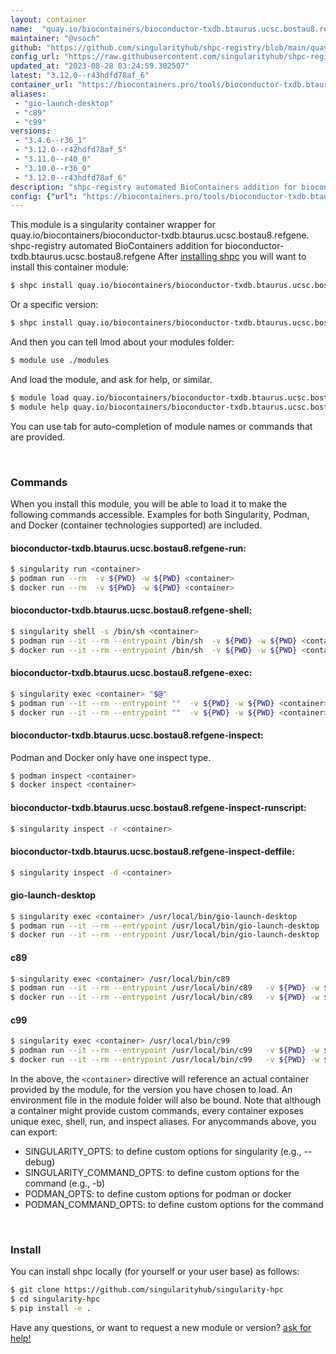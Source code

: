 ```yaml
---
layout: container
name:  "quay.io/biocontainers/bioconductor-txdb.btaurus.ucsc.bostau8.refgene"
maintainer: "@vsoch"
github: "https://github.com/singularityhub/shpc-registry/blob/main/quay.io/biocontainers/bioconductor-txdb.btaurus.ucsc.bostau8.refgene/container.yaml"
config_url: "https://raw.githubusercontent.com/singularityhub/shpc-registry/main/quay.io/biocontainers/bioconductor-txdb.btaurus.ucsc.bostau8.refgene/container.yaml"
updated_at: "2023-08-28 03:24:59.302507"
latest: "3.12.0--r43hdfd78af_6"
container_url: "https://biocontainers.pro/tools/bioconductor-txdb.btaurus.ucsc.bostau8.refgene"
aliases:
 - "gio-launch-desktop"
 - "c89"
 - "c99"
versions:
 - "3.4.6--r36_1"
 - "3.12.0--r42hdfd78af_5"
 - "3.11.0--r40_0"
 - "3.10.0--r36_0"
 - "3.12.0--r43hdfd78af_6"
description: "shpc-registry automated BioContainers addition for bioconductor-txdb.btaurus.ucsc.bostau8.refgene"
config: {"url": "https://biocontainers.pro/tools/bioconductor-txdb.btaurus.ucsc.bostau8.refgene", "maintainer": "@vsoch", "description": "shpc-registry automated BioContainers addition for bioconductor-txdb.btaurus.ucsc.bostau8.refgene", "latest": {"3.12.0--r43hdfd78af_6": "sha256:c5e72a60e9e31aff05f2f74f588af4c8927914a0bc21659596e9e929045e9a9b"}, "tags": {"3.4.6--r36_1": "sha256:002682ecf9565d754b22f577b5afd56fbcc98678addadd1b3fff232250a4149e", "3.12.0--r42hdfd78af_5": "sha256:b6c6e600c69b309d5ad60ed26c732424788abea5566d4011db9675876bac1926", "3.11.0--r40_0": "sha256:2df266683df2d8d766d0d36bcd96a4e77a228934d7e616e55aba6204b0c8eb7d", "3.10.0--r36_0": "sha256:30e7f834f6d024fbbae90e90882853bd08e107318c38d4ed37342caf10d7239f", "3.12.0--r43hdfd78af_6": "sha256:c5e72a60e9e31aff05f2f74f588af4c8927914a0bc21659596e9e929045e9a9b"}, "docker": "quay.io/biocontainers/bioconductor-txdb.btaurus.ucsc.bostau8.refgene", "aliases": {"gio-launch-desktop": "/usr/local/bin/gio-launch-desktop", "c89": "/usr/local/bin/c89", "c99": "/usr/local/bin/c99"}}
---
```


This module is a singularity container wrapper for quay.io/biocontainers/bioconductor-txdb.btaurus.ucsc.bostau8.refgene.
shpc-registry automated BioContainers addition for bioconductor-txdb.btaurus.ucsc.bostau8.refgene
After [installing shpc](#install) you will want to install this container module:


```bash
$ shpc install quay.io/biocontainers/bioconductor-txdb.btaurus.ucsc.bostau8.refgene
```

Or a specific version:

```bash
$ shpc install quay.io/biocontainers/bioconductor-txdb.btaurus.ucsc.bostau8.refgene:3.12.0--r43hdfd78af_6
```

And then you can tell lmod about your modules folder:

```bash
$ module use ./modules
```

And load the module, and ask for help, or similar.

```bash
$ module load quay.io/biocontainers/bioconductor-txdb.btaurus.ucsc.bostau8.refgene/3.12.0--r43hdfd78af_6
$ module help quay.io/biocontainers/bioconductor-txdb.btaurus.ucsc.bostau8.refgene/3.12.0--r43hdfd78af_6
```

You can use tab for auto-completion of module names or commands that are provided.

<br>

### Commands

When you install this module, you will be able to load it to make the following commands accessible.
Examples for both Singularity, Podman, and Docker (container technologies supported) are included.

#### bioconductor-txdb.btaurus.ucsc.bostau8.refgene-run:

```bash
$ singularity run <container>
$ podman run --rm  -v ${PWD} -w ${PWD} <container>
$ docker run --rm  -v ${PWD} -w ${PWD} <container>
```

#### bioconductor-txdb.btaurus.ucsc.bostau8.refgene-shell:

```bash
$ singularity shell -s /bin/sh <container>
$ podman run --it --rm --entrypoint /bin/sh  -v ${PWD} -w ${PWD} <container>
$ docker run --it --rm --entrypoint /bin/sh  -v ${PWD} -w ${PWD} <container>
```

#### bioconductor-txdb.btaurus.ucsc.bostau8.refgene-exec:

```bash
$ singularity exec <container> "$@"
$ podman run --it --rm --entrypoint ""  -v ${PWD} -w ${PWD} <container> "$@"
$ docker run --it --rm --entrypoint ""  -v ${PWD} -w ${PWD} <container> "$@"
```

#### bioconductor-txdb.btaurus.ucsc.bostau8.refgene-inspect:

Podman and Docker only have one inspect type.

```bash
$ podman inspect <container>
$ docker inspect <container>
```

#### bioconductor-txdb.btaurus.ucsc.bostau8.refgene-inspect-runscript:

```bash
$ singularity inspect -r <container>
```

#### bioconductor-txdb.btaurus.ucsc.bostau8.refgene-inspect-deffile:

```bash
$ singularity inspect -d <container>
```


#### gio-launch-desktop

```bash
$ singularity exec <container> /usr/local/bin/gio-launch-desktop
$ podman run --it --rm --entrypoint /usr/local/bin/gio-launch-desktop   -v ${PWD} -w ${PWD} <container> -c " $@"
$ docker run --it --rm --entrypoint /usr/local/bin/gio-launch-desktop   -v ${PWD} -w ${PWD} <container> -c " $@"
```


#### c89

```bash
$ singularity exec <container> /usr/local/bin/c89
$ podman run --it --rm --entrypoint /usr/local/bin/c89   -v ${PWD} -w ${PWD} <container> -c " $@"
$ docker run --it --rm --entrypoint /usr/local/bin/c89   -v ${PWD} -w ${PWD} <container> -c " $@"
```


#### c99

```bash
$ singularity exec <container> /usr/local/bin/c99
$ podman run --it --rm --entrypoint /usr/local/bin/c99   -v ${PWD} -w ${PWD} <container> -c " $@"
$ docker run --it --rm --entrypoint /usr/local/bin/c99   -v ${PWD} -w ${PWD} <container> -c " $@"
```



In the above, the `<container>` directive will reference an actual container provided
by the module, for the version you have chosen to load. An environment file in the
module folder will also be bound. Note that although a container
might provide custom commands, every container exposes unique exec, shell, run, and
inspect aliases. For anycommands above, you can export:

 - SINGULARITY_OPTS: to define custom options for singularity (e.g., --debug)
 - SINGULARITY_COMMAND_OPTS: to define custom options for the command (e.g., -b)
 - PODMAN_OPTS: to define custom options for podman or docker
 - PODMAN_COMMAND_OPTS: to define custom options for the command

<br>

### Install

You can install shpc locally (for yourself or your user base) as follows:

```bash
$ git clone https://github.com/singularityhub/singularity-hpc
$ cd singularity-hpc
$ pip install -e .
```

Have any questions, or want to request a new module or version? [ask for help!](https://github.com/singularityhub/singularity-hpc/issues)